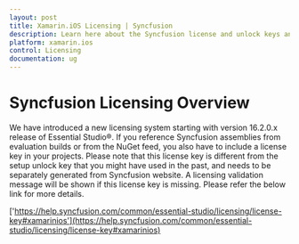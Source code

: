 ```yaml
---
layout: post
title: Xamarin.iOS Licensing | Syncfusion
description: Learn here about the Syncfusion license and unlock keys and difference between license and unlock keys.
platform: xamarin.ios
control: Licensing
documentation: ug
---
```


# Syncfusion Licensing Overview
We have introduced a new licensing system starting with version 16.2.0.x release of Essential Studio®. If you reference Syncfusion assemblies from evaluation builds or from the NuGet feed, you also have to include a license key in your projects. Please note that this license key is different from the setup unlock key that you might have used in the past, and needs to be separately generated from Syncfusion website. A licensing validation message will be shown if this license key is missing. Please refer the below link for more details.
 
['https://help.syncfusion.com/common/essential-studio/licensing/license-key#xamarinios'](https://help.syncfusion.com/common/essential-studio/licensing/license-key#xamarinios)

